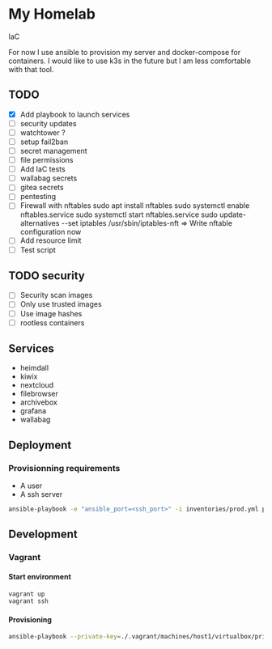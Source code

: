 # My Homelab

IaC

For now I use ansible to provision my server and docker-compose for containers.
I would like to use k3s in the future but I am less comfortable with that tool.

## TODO
- [x] Add playbook to launch services
- [ ] security updates
- [ ] watchtower ?
- [ ] setup fail2ban
- [ ] secret management
- [ ] file permissions
- [ ] Add IaC tests
- [ ] wallabag secrets
- [ ] gitea secrets
- [ ] pentesting
- [ ] Firewall with nftables
  sudo apt install nftables
  sudo systemctl enable nftables.service
  sudo systemctl start nftables.service
  sudo update-alternatives --set iptables /usr/sbin/iptables-nft
  => Write nftable configuration now
- [ ] Add resource limit
- [ ] Test script

## TODO security
- [ ] Security scan images
- [ ] Only use trusted images
- [ ] Use image hashes
- [ ] rootless containers

## Services
- heimdall
- kiwix
- nextcloud
- filebrowser
- archivebox
- grafana
- wallabag

## Deployment
### Provisionning requirements
- A user
- A ssh server

```sh
ansible-playbook -e "ansible_port=<ssh_port>" -i inventories/prod.yml provision.yml -K
```

## Development
### Vagrant
#### Start environment
```sh
vagrant up
vagrant ssh
```

#### Provisioning
```sh
ansible-playbook --private-key=./.vagrant/machines/host1/virtualbox/private_key -u vagrant -i inventories/test.yml provision.yml
```
